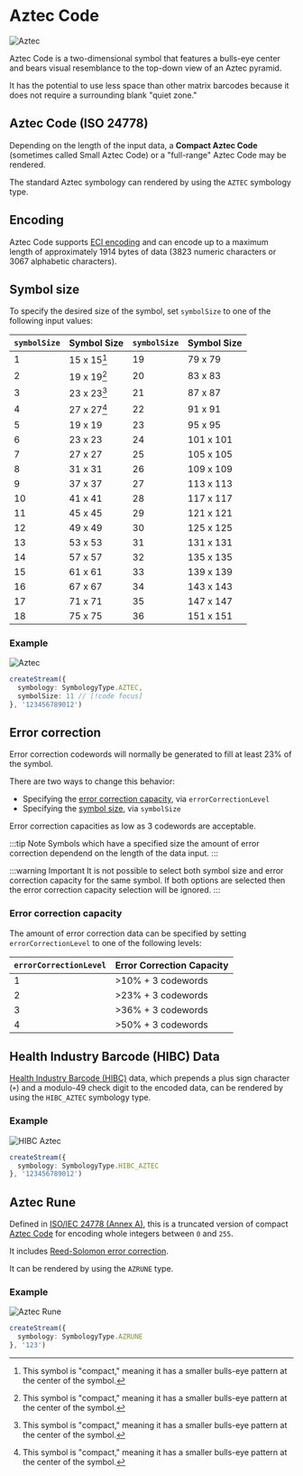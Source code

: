 # Aztec Code

![Aztec](/assets/barcodes/aztec.svg)

Aztec Code is a two-dimensional symbol that features a bulls-eye center and bears visual resemblance to the top-down view of an Aztec pyramid.

It has the potential to use less space than other matrix barcodes because it does not require a surrounding blank "quiet zone."

## Aztec Code (ISO 24778)

Depending on the length of the input data, a **Compact Aztec Code** (sometimes called Small Aztec Code) or a "full-range" Aztec Code may be rendered.

The standard Aztec symbology can rendered by using the `AZTEC` symbology type.

## Encoding

Aztec Code supports [ECI encoding](/docs/advanced.md#eci-encoding) and can encode up to a maximum length of approximately 1914 bytes of data (3823 numeric characters or 3067 alphabetic characters).

## Symbol size

To specify the desired size of the symbol, set `symbolSize` to one of the following input values:

| `symbolSize` | Symbol Size | `symbolSize` | Symbol Size |
|--------------|-------------|--------------|-------------|
| 1            | 15 x 15[^1] | 19           | 79 x 79     |
| 2            | 19 x 19[^1] | 20           | 83 x 83     |
| 3            | 23 x 23[^1] | 21           | 87 x 87     |
| 4            | 27 x 27[^1] | 22           | 91 x 91     |
| 5            | 19 x 19     | 23           | 95 x 95     |
| 6            | 23 x 23     | 24           | 101 x 101   |
| 7            | 27 x 27     | 25           | 105 x 105   |
| 8            | 31 x 31     | 26           | 109 x 109   |
| 9            | 37 x 37     | 27           | 113 x 113   |
| 10           | 41 x 41     | 28           | 117 x 117   |
| 11           | 45 x 45     | 29           | 121 x 121   |
| 12           | 49 x 49     | 30           | 125 x 125   |
| 13           | 53 x 53     | 31           | 131 x 131   |
| 14           | 57 x 57     | 32           | 135 x 135   |
| 15           | 61 x 61     | 33           | 139 x 139   |
| 16           | 67 x 67     | 34           | 143 x 143   |
| 17           | 71 x 71     | 35           | 147 x 147   |
| 18           | 75 x 75     | 36           | 151 x 151   |

[^1]: This symbol is "compact," meaning it has a smaller bulls-eye pattern at the center of the symbol.

### Example

![Aztec](/assets/barcodes/aztec.svg)

```ts
createStream({
  symbology: SymbologyType.AZTEC,
  symbolSize: 11 // [!code focus]
}, '123456789012')
```

## Error correction

Error correction codewords will normally be generated to fill at least 23% of the symbol.

There are two ways to change this behavior:

* Specifying the [error correction capacity](#error-correction-capacity), via `errorCorrectionLevel`
* Specifying the [symbol size](#symbol-size), via `symbolSize`

Error correction capacities as low as 3 codewords are acceptable.

:::tip Note
Symbols which have a specified size the amount of error correction dependend on the length of the data input.
:::

:::warning Important
It is not possible to select both symbol size and error correction capacity for the same symbol. If both options are selected then the error correction capacity selection will be ignored.
:::

### Error correction capacity

The amount of error correction data can be specified by setting `errorCorrectionLevel` to one of the following levels:

| `errorCorrectionLevel` | Error Correction Capacity |
|------------------------|---------------------------|
| 1                      | >10% + 3 codewords        |
| 2                      | >23% + 3 codewords        |
| 3                      | >36% + 3 codewords        |
| 4                      | >50% + 3 codewords        |

## Health Industry Barcode (HIBC) Data

[Health Industry Barcode (HIBC)](one-dimensional.md#hibc-code-39) data, which prepends a plus sign character (`+`) and a modulo-49 check digit to the encoded data, can be rendered by using the `HIBC_AZTEC` symbology type.

### Example

![HIBC Aztec](/assets/barcodes/azhibc.svg)

```ts
createStream({
  symbology: SymbologyType.HIBC_AZTEC
}, '123456789012')
```

## Aztec Rune

Defined in [ISO/IEC 24778 (Annex A)](https://www.iso.org/standard/41548.html), this is a truncated version of compact [Aztec Code](l#aztec-code-iso-24778) for encoding whole integers between `0` and `255`.

It includes [Reed-Solomon error correction](https://en.wikipedia.org/wiki/Reed%E2%80%93Solomon_error_correction).

It can be rendered by using the `AZRUNE` type.

### Example

![Aztec Rune](/assets/barcodes/azrunes.svg)

```ts
createStream({
  symbology: SymbologyType.AZRUNE
}, '123')
```
